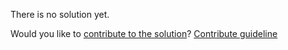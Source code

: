 
There is no solution yet.

Would you like to [contribute to the solution](https://github.com/BFEdev/BFE.dev-solutions/blob/main/quiz/array-length_en.md)? [Contribute guideline](https://github.com/BFEdev/BFE.dev-solutions#how-to-contribute)
